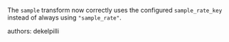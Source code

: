 The `sample` transform now correctly uses the configured `sample_rate_key` instead of always using `"sample_rate"`.

authors: dekelpilli

